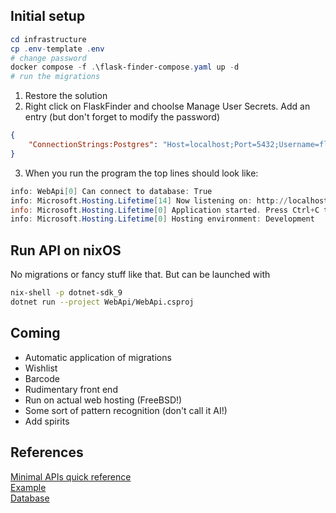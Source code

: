 ## Initial setup

```powershell
cd infrastructure
cp .env-template .env
# change password
docker compose -f .\flask-finder-compose.yaml up -d
# run the migrations
```

1. Restore the solution
2. Right click on FlaskFinder and choolse Manage User Secrets.
Add an entry (but don't forget to modify the password)

```json
{
    "ConnectionStrings:Postgres": "Host=localhost;Port=5432;Username=flaskfinder;Password=secret;Database=flaskfinder"
}
```

3. When you run the program the top lines should look like:

```powershell
info: WebApi[0] Can connect to database: True
info: Microsoft.Hosting.Lifetime[14] Now listening on: http://localhost:5046
info: Microsoft.Hosting.Lifetime[0] Application started. Press Ctrl+C to shut down.
info: Microsoft.Hosting.Lifetime[0] Hosting environment: Development
```

## Run API on nixOS
No migrations or fancy stuff like that. But can be launched with

```sh
nix-shell -p dotnet-sdk_9
dotnet run --project WebApi/WebApi.csproj
```

## Coming

* Automatic application of migrations
* Wishlist
* Barcode
* Rudimentary front end
* Run on actual web hosting (FreeBSD!)
* Some sort of pattern recognition (don't call it AI!)
* Add spirits

## References

[Minimal APIs quick reference](https://learn.microsoft.com/en-us/aspnet/core/fundamentals/minimal-apis?view=aspnetcore-9.0)  
[Example](https://learn.microsoft.com/en-us/aspnet/core/tutorials/min-web-api?view=aspnetcore-9.0&tabs=visual-studio)  
[Database](https://medium.com/@vosarat1995/integrating-postgresql-with-net-9-using-ef-core-a-step-by-step-guide-a773768777f2)  